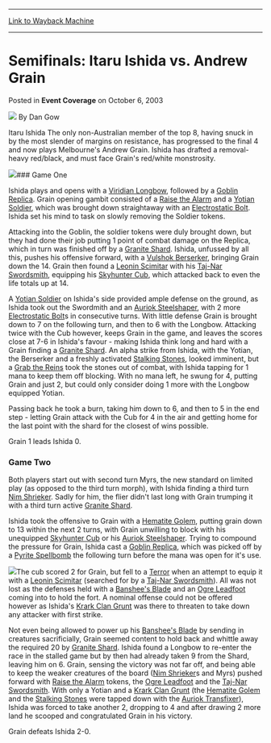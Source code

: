 
---
[Link to Wayback Machine](https://web.archive.org/web/20220626145420/https://magic.wizards.com/en/articles/archive/event-coverage/semifinals-itaru-ishida-vs-andrew-grain-2003-10-06)

[_metadata_:author]:- "Dan Gow"
[_metadata_:description]:- "Itaru Ishida The only non-Australian member of the top 8, having snuck in by the most slender of margins on resistance, has progressed to the final 4 and now plays Melbourne's Andrew Grain. Ishida has drafted a removal-heavy red/black, and must face Grain's red/white monstrosity.Game OneIshida plays and opens with a Viridian Longbow, followed by a Goblin Replica. Grain opening"
[_metadata_:generator]:- "Drupal 7 (http://drupal.org)"
[_metadata_:node]:- "787706"
[_metadata_:publish_date]:- "2003-10-06"
[_metadata_:source]:- "div-main-content"
[_metadata_:title]:- "Semifinals: Itaru Ishida vs. Andrew Grain"
[_metadata_:wayback_capture_timestamp]:- "2022-06-26 14:54:20"
[_metadata_:wayback_raw_url]:- "https://web.archive.org/web/20220626145420id_/https://magic.wizards.com/en/articles/archive/event-coverage/semifinals-itaru-ishida-vs-andrew-grain-2003-10-06"
[_metadata_:wayback_url]:- "https://magic.wizards.com/en/articles/archive/event-coverage/semifinals-itaru-ishida-vs-andrew-grain-2003-10-06"
---


Semifinals: Itaru Ishida vs. Andrew Grain
=========================================



 Posted in **Event Coverage**
 on October 6, 2003 






![](https://media.magic.wizards.com/styles/auth_small/public/generic-avatar-150_1.png)
By Dan Gow











Itaru Ishida The only non-Australian member of the top 8, having snuck in by the most slender of margins on resistance, has progressed to the final 4 and now plays Melbourne's Andrew Grain. Ishida has drafted a removal-heavy red/black, and must face Grain's red/white monstrosity.

![](https://media.magic.wizards.com/image_legacy_migration/sideboard/images/gpsyd03/935.jpg)### Game One

Ishida plays and opens with a [Viridian Longbow](https://gatherer.wizards.com/Pages/Card/Details.aspx?name=Viridian+Longbow), followed by a [Goblin Replica](https://gatherer.wizards.com/Pages/Card/Details.aspx?name=Goblin+Replica). Grain opening gambit consisted of a [Raise the Alarm](https://gatherer.wizards.com/Pages/Card/Details.aspx?name=Raise+the+Alarm) and a [Yotian Soldier](https://gatherer.wizards.com/Pages/Card/Details.aspx?name=Yotian+Soldier), which was brought down straightaway with an [Electrostatic Bolt](https://gatherer.wizards.com/Pages/Card/Details.aspx?name=Electrostatic+Bolt). Ishida set his mind to task on slowly removing the Soldier tokens. 

Attacking into the Goblin, the soldier tokens were duly brought down, but they had done their job putting 1 point of combat damage on the Replica, which in turn was finished off by a [Granite Shard](https://gatherer.wizards.com/Pages/Card/Details.aspx?name=Granite+Shard). Ishida, unfussed by all this, pushes his offensive forward, with a [Vulshok Berserker](https://gatherer.wizards.com/Pages/Card/Details.aspx?name=Vulshok+Berserker), bringing Grain down the 14. Grain then found a [Leonin Scimitar](https://gatherer.wizards.com/Pages/Card/Details.aspx?name=Leonin+Scimitar) with his [Taj-Nar Swordsmith](https://gatherer.wizards.com/Pages/Card/Details.aspx?name=Taj-Nar+Swordsmith), equipping his [Skyhunter Cub](https://gatherer.wizards.com/Pages/Card/Details.aspx?name=Skyhunter+Cub), which attacked back to even the life totals up at 14.

A [Yotian Soldier](https://gatherer.wizards.com/Pages/Card/Details.aspx?name=Yotian+Soldier) on Ishida's side provided ample defense on the ground, as Ishida took out the Swordmith and an [Auriok Steelshaper](https://gatherer.wizards.com/Pages/Card/Details.aspx?name=Auriok+Steelshaper), with 2 more [Electrostatic Bolt](https://gatherer.wizards.com/Pages/Card/Details.aspx?name=Electrostatic+Bolt)s in consecutive turns. With little defense Grain is brought down to 7 on the following turn, and then to 6 with the Longbow. Attacking twice with the Cub however, keeps Grain in the game, and leaves the scores close at 7-6 in Ishida's favour - making Ishida think long and hard with a Grain finding a [Granite Shard](https://gatherer.wizards.com/Pages/Card/Details.aspx?name=Granite+Shard). An alpha strike from Ishida, with the Yotian, the Berserker and a freshly activated [Stalking Stones](https://gatherer.wizards.com/Pages/Card/Details.aspx?name=Stalking+Stones), looked imminent, but a [Grab the Reins](https://gatherer.wizards.com/Pages/Card/Details.aspx?name=Grab+the+Reins) took the stones out of combat, with Ishida tapping for 1 mana to keep them off blocking. With no mana left, he swung for 4, putting Grain and just 2, but could only consider doing 1 more with the Longbow equipped Yotian. 

Passing back he took a burn, taking him down to 6, and then to 5 in the end step - letting Grain attack with the Cub for 4 in the air and getting home for the last point with the shard for the closest of wins possible.

Grain 1 leads Ishida 0.

### Game Two

Both players start out with second turn Myrs, the new standard on limited play (as opposed to the third turn morph), with Ishida finding a third turn [Nim Shrieker](https://gatherer.wizards.com/Pages/Card/Details.aspx?name=Nim+Shrieker). Sadly for him, the flier didn't last long with Grain trumping it with a third turn active [Granite Shard](https://gatherer.wizards.com/Pages/Card/Details.aspx?name=Granite+Shard). 

Ishida took the offensive to Grain with a [Hematite Golem](https://gatherer.wizards.com/Pages/Card/Details.aspx?name=Hematite+Golem), putting grain down to 13 within the next 2 turns, with Grain unwilling to block with his unequipped [Skyhunter Cub](https://gatherer.wizards.com/Pages/Card/Details.aspx?name=Skyhunter+Cub) or his [Auriok Steelshaper](https://gatherer.wizards.com/Pages/Card/Details.aspx?name=Auriok+Steelshaper). Trying to compound the pressure for Grain, Ishida cast a [Goblin Replica](https://gatherer.wizards.com/Pages/Card/Details.aspx?name=Goblin+Replica), which was picked off by a [Pyrite Spellbomb](https://gatherer.wizards.com/Pages/Card/Details.aspx?name=Pyrite+Spellbomb) the following turn before the mana was open for it's use.

![](https://media.magic.wizards.com/image_legacy_migration/sideboard/images/gpsyd03/911.jpg)The cub scored 2 for Grain, but fell to a [Terror](https://gatherer.wizards.com/Pages/Card/Details.aspx?name=Terror) when an attempt to equip it with a [Leonin Scimitar](https://gatherer.wizards.com/Pages/Card/Details.aspx?name=Leonin+Scimitar) (searched for by a [Taj-Nar Swordsmith](https://gatherer.wizards.com/Pages/Card/Details.aspx?name=Taj-Nar+Swordsmith)). All was not lost as the defenses held with a [Banshee's Blade](https://gatherer.wizards.com/Pages/Card/Details.aspx?name=Banshee%27s+Blade) and an [Ogre Leadfoot](https://gatherer.wizards.com/Pages/Card/Details.aspx?name=Ogre+Leadfoot) coming into to hold the fort. A nominal offense could not be offered however as Ishida's [Krark Clan Grunt](https://gatherer.wizards.com/Pages/Card/Details.aspx?name=Krark+Clan+Grunt) was there to threaten to take down any attacker with first strike.

Not even being allowed to power up his [Banshee's Blade](https://gatherer.wizards.com/Pages/Card/Details.aspx?name=Banshee%27s+Blade) by sending in creatures sacrificially, Grain seemed content to hold back and whittle away the required 20 by [Granite Shard](https://gatherer.wizards.com/Pages/Card/Details.aspx?name=Granite+Shard). Ishida found a Longbow to re-enter the race in the stalled game but by then had already taken 9 from the Shard, leaving him on 6. Grain, sensing the victory was not far off, and being able to keep the weaker creatures of the board ([Nim Shrieker](https://gatherer.wizards.com/Pages/Card/Details.aspx?name=Nim+Shrieker)s and Myrs) pushed forward with [Raise the Alarm](https://gatherer.wizards.com/Pages/Card/Details.aspx?name=Raise+the+Alarm) tokens, the [Ogre Leadfoot](https://gatherer.wizards.com/Pages/Card/Details.aspx?name=Ogre+Leadfoot) and the [Taj-Nar Swordsmith](https://gatherer.wizards.com/Pages/Card/Details.aspx?name=Taj-Nar+Swordsmith). With only a Yotian and a [Krark Clan Grunt](https://gatherer.wizards.com/Pages/Card/Details.aspx?name=Krark+Clan+Grunt) (the [Hematite Golem](https://gatherer.wizards.com/Pages/Card/Details.aspx?name=Hematite+Golem) and the [Stalking Stones](https://gatherer.wizards.com/Pages/Card/Details.aspx?name=Stalking+Stones) were tapped down with the [Auriok Transfixer](https://gatherer.wizards.com/Pages/Card/Details.aspx?name=Auriok+Transfixer)), Ishida was forced to take another 2, dropping to 4 and after drawing 2 more land he scooped and congratulated Grain in his victory.

Grain defeats Ishida 2-0.







